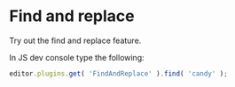 # Find and replace

Try out the find and replace feature.

In JS dev console type the following:

```js
editor.plugins.get( 'FindAndReplace' ).find( 'candy' );
```